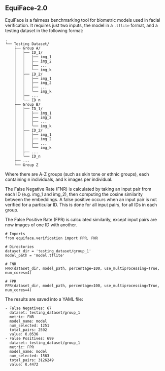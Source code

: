 ## EquiFace-2.0
EquiFace is a fairness benchmarking tool for biometric models used in facial verification. It requires just two inputs, the model in a ```.tflite``` format, and a testing dataset in the following format:

```
.
└── Testing Dataset/
    ├── Group A/
    │   ├── ID_1/
    │   │   ├── img_1
    │   │   ├── img_2
    │   │   ├── ...
    │   │   └── img_k
    │   ├── ID_2/
    │   │   ├── img_1
    │   │   ├── img_2
    │   │   ├── ...
    │   │   └── img_k
    │   ├── ...
    │   └── ID_n
    ├── Group B/
    │   ├── ID_1/
    │   │   ├── img_1
    │   │   ├── img_2
    │   │   ├── ...
    │   │   └── img_k
    │   ├── ID_2/
    │   │   ├── img_1
    │   │   ├── img_2
    │   │   ├── ...
    │   │   └── img_k
    │   ├── ...
    │   └── ID_n
    ├── ...
    └── Group Z
```
Where there are A-Z groups (such as skin tone or ethnic groups), each containing n individuals, and k images per individual.

The False Negative Rate (FNR) is calculated by taking an input pair from each ID (e.g. img_1 and img_2), then computing the cosine similarity between the embeddings. A false positive occurs when an input pair is not verified for a particular ID. This is done for all input pairs, for all IDs in each group.

The False Positive Rate (FPR) is calculated similarily, except input pairs are now images of one ID with another.

```
# Imports
from equiface.verification import FPR, FNR

# Directories
dataset_dir = 'testing_dataset/group_1'
model_path = 'model.tflite'

# FNR
FNR(dataset_dir, model_path, percentage=100, use_multiprocessing=True, num_cores=4)

# FPR
FPR(dataset_dir, model_path, percentage=100, use_multiprocessing=True, num_cores=4)

```

The results are saved into a YAML file:

```
- False Negatives: 67
  dataset: testing_dataset/group_1
  metric: FNR
  model_name: model
  num_selected: 1251
  total_pairs: 2502
  value: 0.0536
- False Positives: 699
  dataset: testing_dataset/group_1
  metric: FPR
  model_name: model
  num_selected: 1563
  total_pairs: 3126249
  value: 0.4472

```
